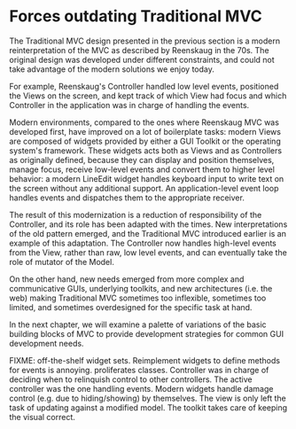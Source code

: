 # Forces outdating Traditional MVC

The Traditional MVC design presented in the previous section is a modern
reinterpretation of the MVC as described by Reenskaug in the 70s. The original
design was developed under different constraints, and could not take advantage
of the modern solutions we enjoy today. 

For example, Reenskaug's Controller handled low level events, positioned the
Views on the screen, and kept track of which View had focus and which
Controller in the application was in charge of handling the events. 

Modern environments, compared to the ones where Reenskaug MVC was developed
first, have improved on a lot of boilerplate tasks: modern Views are composed
of widgets provided by either a GUI Toolkit or the operating system's
framework. These widgets acts both as Views and as Controllers as originally
defined, because they can display and position themselves, manage focus,
receive low-level events and convert them to higher level behavior: a modern
LineEdit widget handles keyboard input to write text on the screen without any
additional support. An application-level event loop handles events and dispatches
them to the appropriate receiver.

The result of this modernization is a reduction of responsibility of the
Controller, and its role has been adapted with the times.  New interpretations
of the old pattern emerged, and the Traditional MVC introduced earlier is an
example of this adaptation.  The Controller now handles high-level events from
the View, rather than raw, low level events, and can eventually take the role
of mutator of the Model.

On the other hand, new needs emerged from more complex and communicative GUIs,
underlying toolkits, and new architectures (i.e. the web) making Traditional
MVC sometimes too inflexible, sometimes too limited, and sometimes overdesigned
for the specific task at hand.

In the next chapter, we will examine a palette of variations of the basic
building blocks of MVC to provide development strategies for common GUI
development needs.

FIXME:
off-the-shelf widget sets. Reimplement widgets to define methods for events is annoying. proliferates classes.
Controller was in charge of deciding when to relinquish control to other controllers.
The active controller was the one handling events.
Modern widgets handle damage control (e.g. due to hiding/showing) by themselves. The view
is only left the task of updating against a modified model. The toolkit takes care of
keeping the visual correct.
